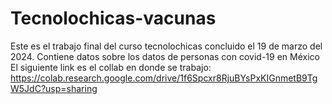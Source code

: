 # Tecnolochicas-vacunas
Este es el trabajo final del curso tecnolochicas concluido el 19 de marzo del 2024. Contiene datos sobre los datos de personas con covid-19 en México
El siguiente link es el collab en donde se trabajo: 
https://colab.research.google.com/drive/1f6Spcxr8RjuBYsPxKIGnmetB9TgW5JdC?usp=sharing
